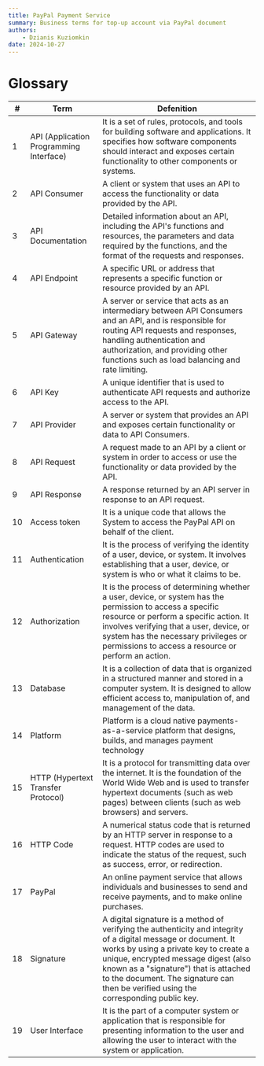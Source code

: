 ```yaml
---
title: PayPal Payment Service
summary: Business terms for top-up account via PayPal document
authors:
    - Dzianis Kuziomkin
date: 2024-10-27
---
```


# Glossary

|#|Term|Defenition|
|---|---|---|
|1|API (Application Programming Interface)|It is a set of rules, protocols, and tools for building software and applications. It specifies how software components should interact and exposes certain functionality to other components or systems.|
|2|API Consumer|A client or system that uses an API to access the functionality or data provided by the API.|
|3|API Documentation|Detailed information about an API, including the API's functions and resources, the parameters and data required by the functions, and the format of the requests and responses.|
|4|API Endpoint|A specific URL or address that represents a specific function or resource provided by an API.|
|5|API Gateway|A server or service that acts as an intermediary between API Consumers and an API, and is responsible for routing API requests and responses, handling authentication and authorization, and providing other functions such as load balancing and rate limiting.|
|6|API Key|A unique identifier that is used to authenticate API requests and authorize access to the API.|
|7|API Provider|A server or system that provides an API and exposes certain functionality or data to API Consumers.|
|8|API Request|A request made to an API by a client or system in order to access or use the functionality or data provided by the API.|
|9|API Response|A response returned by an API server in response to an API request.|
|10|Access token|It is a unique code that allows the System to access the PayPal API on behalf of the client.|
|11|Authentication| It is the process of verifying the identity of a user, device, or system. It involves establishing that a user, device, or system is who or what it claims to be.|
|12|Authorization | It is the process of determining whether a user, device, or system has the permission to access a specific resource or perform a specific action. It involves verifying that a user, device, or system has the necessary privileges or permissions to access a resource or perform an action.|
|13|Database| It is a collection of data that is organized in a structured manner and stored in a computer system. It is designed to allow efficient access to, manipulation of, and management of the data.|
|14|Platform|Platform is a cloud native payments-as-a-service platform that designs, builds, and manages payment technology|
|15|HTTP (Hypertext Transfer Protocol)| It is a protocol for transmitting data over the internet. It is the foundation of the World Wide Web and is used to transfer hypertext documents (such as web pages) between clients (such as web browsers) and servers.|
|16|HTTP Code|A numerical status code that is returned by an HTTP server in response to a request. HTTP codes are used to indicate the status of the request, such as success, error, or redirection.|
|17|PayPal|An online payment service that allows individuals and businesses to send and receive payments, and to make online purchases.|
|18|Signature|A digital signature is a method of verifying the authenticity and integrity of a digital message or document. It works by using a private key to create a unique, encrypted message digest (also known as a "signature") that is attached to the document. The signature can then be verified using the corresponding public key.|
|19|User Interface|It is the part of a computer system or application that is responsible for presenting information to the user and allowing the user to interact with the system or application.|
